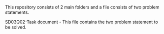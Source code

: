 This repository consists of 2 main folders and a file consists of two problem statements.

SD03Q02-Task document - This file contains the two problem statement to be solved.

